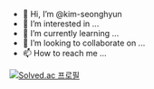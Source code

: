- 👋 Hi, I’m @kim-seonghyun
- 👀 I’m interested in ...
- 🌱 I’m currently learning ...
- 💞️ I’m looking to collaborate on ...
- 📫 How to reach me ...

[![Solved.ac
프로필](http://mazassumnida.wtf/api/generate_badge?boj={handle})](https://solved.ac/{aruesin2})
<!---
kim-seonghyun/kim-seonghyun is a ✨ special ✨ repository because its `README.md` (this file) appears on your GitHub profile.
You can click the Preview link to take a look at your changes.
--->
